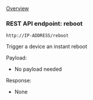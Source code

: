 [Overview](_OVERVIEW.md) 

### REST API endpoint: reboot

`http://IP-ADDRESS/reboot`


Trigger a device an instant reboot


Payload:
- No payload needed

Response:
- None


